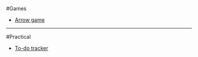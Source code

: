 #Games

<ul>
  <li><a href='https://github.com/jspoh/arrow_game'>Arrow game</a></li>
</ul>

<hr>
#Practical

<ul>
  <li><a href='https://github.com/jspoh/todo_tracker'>To-do tracker</a></li>
</ul>
